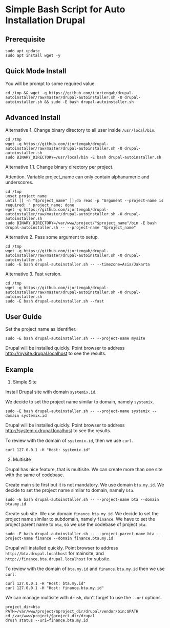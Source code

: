 # Simple Bash Script for Auto Installation Drupal

## Prerequisite

```
sudo apt update
sudo apt install wget -y
```

## Quick Mode Install

You will be prompt to some required value.

```
cd /tmp && wget -q https://github.com/ijortengab/drupal-autoinstaller/raw/master/drupal-autoinstaller.sh -O drupal-autoinstaller.sh && sudo -E bash drupal-autoinstaller.sh
```

## Advanced Install

Alternative 1. Change binary directory to all user inside `/usr/local/bin`.

```
cd /tmp
wget -q https://github.com/ijortengab/drupal-autoinstaller/raw/master/drupal-autoinstaller.sh -O drupal-autoinstaller.sh
sudo BINARY_DIRECTORY=/usr/local/bin -E bash drupal-autoinstaller.sh
```

Alternative 1.1. Change binary directory per project.

Attention. Variable project_name can only contain alphanumeric and underscores.

```
cd /tmp
unset project_name
until [[ -n "$project_name" ]];do read -p "Argument --project-name is required: " project_name; done
wget -q https://github.com/ijortengab/drupal-autoinstaller/raw/master/drupal-autoinstaller.sh -O drupal-autoinstaller.sh
sudo BINARY_DIRECTORY=/var/www/project/"$project_name"/bin -E bash drupal-autoinstaller.sh -- --project-name "$project_name"
```

Alternative 2. Pass some argument to setup.

```
cd /tmp
wget -q https://github.com/ijortengab/drupal-autoinstaller/raw/master/drupal-autoinstaller.sh -O drupal-autoinstaller.sh
sudo -E bash drupal-autoinstaller.sh -- --timezone=Asia/Jakarta
```

Alternative 3. Fast version.

```
cd /tmp
wget -q https://github.com/ijortengab/drupal-autoinstaller/raw/master/drupal-autoinstaller.sh -O drupal-autoinstaller.sh
sudo -E bash drupal-autoinstaller.sh --fast
```

## User Guide

Set the project name as identifier.

```
sudo -E bash drupal-autoinstaller.sh -- --project-name mysite
```

Drupal will be installed quickly. Point browser to address http://mysite.drupal.localhost to see the results.

## Example

1. Simple Site

Install Drupal site with domain `systemix.id`.

We decide to set the project name similar to domain, namely `systemix`.

```
sudo -E bash drupal-autoinstaller.sh -- --project-name systemix --domain systemix.id
```

Drupal will be installed quickly. Point browser to address http://systemix.drupal.localhost to see the results.

To review with the domain of `systemix.id`, then we use `curl`.

```
curl 127.0.0.1 -H "Host: systemix.id"
```

2. Multisite

Drupal has nice feature, that is multisite. We can create more than one site with the same of codebase.

Create main site first but it is not mandatory. We use domain `bta.my.id`.
We decide to set the project name similar to domain, namely `bta`.

```
sudo -E bash drupal-autoinstaller.sh -- --project-name bta --domain bta.my.id
```

Create sub site. We use domain `finance.bta.my.id`.
We decide to set the project name similar to subdomain, namely `finance`.
We have to set the project parent name to `bta`, so we use the codebase of project `bta`.

```
sudo -E bash drupal-autoinstaller.sh -- --project-parent-name bta --project-name finance --domain finance.bta.my.id
```

Drupal will installed quickly. Point browser to address `http://bta.drupal.localhost` for mainsite,
and `http://finance.bta.drupal.localhost` for subsite.

To review with the domain of `bta.my.id` and `finance.bta.my.id` then we use `curl`.

```
curl 127.0.0.1 -H "Host: bta.my.id"
curl 127.0.0.1 -H "Host: finance.bta.my.id"
```

We can manage multisite with `drush`, don't forget to use the `--uri` options.

```
project_dir=bta
PATH=/var/www/project/$project_dir/drupal/vendor/bin:$PATH
cd /var/www/project/$project_dir/drupal
drush status --uri=finance.bta.my.id
```
